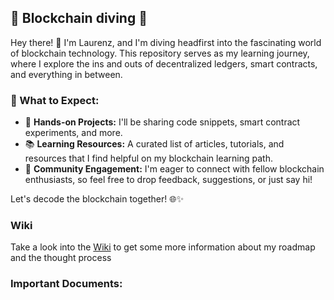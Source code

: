 ## 🔗 Blockchain diving 🔗

Hey there! 👋 I'm Laurenz, and I'm diving headfirst into the fascinating world of blockchain technology. This repository serves as my learning journey, where I explore the ins and outs of decentralized ledgers, smart contracts, and everything in between.

### 📘 What to Expect:
- 🚀 **Hands-on Projects:** I'll be sharing code snippets, smart contract experiments, and more.
- 📚 **Learning Resources:** A curated list of articles, tutorials, and resources that I find helpful on my blockchain learning path.
- 🤝 **Community Engagement:** I'm eager to connect with fellow blockchain enthusiasts, so feel free to drop feedback, suggestions, or just say hi!

Let's decode the blockchain together! 🌐✨

### Wiki

Take a look into the [Wiki](/path/to/wiki](https://github.com/haase-laurenz/Rabbix/wiki)) to get some more information about my roadmap and the thought process

### Important Documents:
